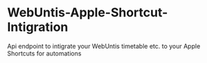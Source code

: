 # WebUntis-Apple-Shortcut-Intigration
Api endpoint to intigrate your WebUntis  timetable etc. to your Apple Shortcuts for automations
